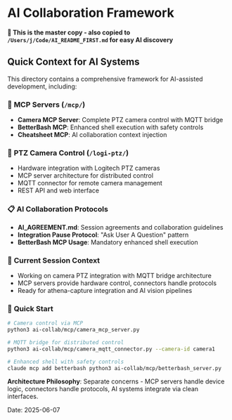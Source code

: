 # AI Collaboration Framework

**📍 This is the master copy - also copied to `/Users/j/Code/AI_README_FIRST.md` for easy AI discovery**

## Quick Context for AI Systems

This directory contains a comprehensive framework for AI-assisted development, including:

### 🎯 **MCP Servers** (`/mcp/`)
- **Camera MCP Server**: Complete PTZ camera control with MQTT bridge
- **BetterBash MCP**: Enhanced shell execution with safety controls  
- **Cheatsheet MCP**: AI collaboration context injection

### 🎥 **PTZ Camera Control** (`/logi-ptz/`)
- Hardware integration with Logitech PTZ cameras
- MCP server architecture for distributed control
- MQTT connector for remote camera management
- REST API and web interface

### 📋 **AI Collaboration Protocols**
- **AI_AGREEMENT.md**: Session agreements and collaboration guidelines
- **Integration Pause Protocol**: "Ask User A Question" pattern
- **BetterBash MCP Usage**: Mandatory enhanced shell execution

### 🔧 **Current Session Context**
- Working on camera PTZ integration with MQTT bridge architecture
- MCP servers provide hardware control, connectors handle protocols
- Ready for athena-capture integration and AI vision pipelines

### 🚀 **Quick Start**
```bash
# Camera control via MCP
python3 ai-collab/mcp/camera_mcp_server.py

# MQTT bridge for distributed control  
python3 ai-collab/mcp/camera_mqtt_connector.py --camera-id camera1

# Enhanced shell with safety controls
claude mcp add betterbash python3 ai-collab/mcp/betterbash_server.py
```

**Architecture Philosophy**: Separate concerns - MCP servers handle device logic, connectors handle protocols, AI systems integrate via clean interfaces.

Date: 2025-06-07
